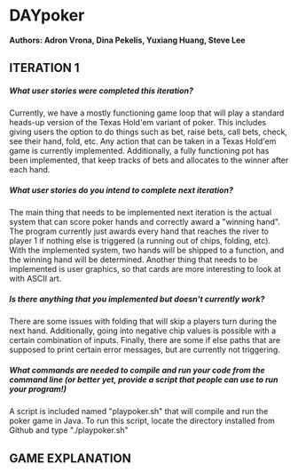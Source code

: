 # DAYpoker
**Authors: Adron Vrona, Dina Pekelis, Yuxiang Huang, Steve Lee**

## ITERATION 1

##### What user stories were completed this iteration? #####

Currently, we have a mostly functioning game loop that will play a standard heads-up version of the Texas Hold'em variant of poker. This includes giving users the option to do things such as bet, raise bets, call bets, check, see their hand, fold, etc. Any action that can be taken in a Texas Hold'em game is currently implemented. Additionally, a fully functioning pot has been implemented, that keep tracks of bets and allocates to the winner after each hand.

##### What user stories do you intend to complete next iteration? #####

The main thing that needs to be implemented next iteration is the actual system that can score poker hands and correctly award a "winning hand". The program currently just awards every hand that reaches the river to player 1 if nothing else is triggered (a running out of chips, folding, etc). With the implemented system, two hands will be shipped to a function, and the winning hand will be determined. Another thing that needs to be implemented is user graphics, so that cards are more interesting to look at with ASCII art. 

##### Is there anything that you implemented but doesn't currently work? #####

There are some issues with folding that will skip a players turn during the next hand. Additionally, going into negative chip values is possible with a certain combination of inputs. Finally, there are some if else paths that are supposed to print certain error messages, but are currently not triggering.

##### What commands are needed to compile and run your code from the command line (or better yet, provide a script that people can use to run your program!) #####

A script is included named "playpoker.sh" that will compile and run the poker game in Java. To run this script, locate the directory installed from Github and type "./playpoker.sh"


## GAME EXPLANATION
